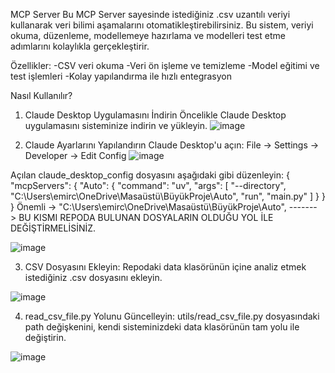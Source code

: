 MCP Server
Bu MCP Server sayesinde istediğiniz .csv uzantılı veriyi kullanarak veri bilimi aşamalarını otomatikleştirebilirsiniz.
Bu sistem, veriyi okuma, düzenleme, modellemeye hazırlama ve modelleri test etme adımlarını kolaylıkla gerçekleştirir.

Özellikler:
-CSV veri okuma
-Veri ön işleme ve temizleme
-Model eğitimi ve test işlemleri
-Kolay yapılandırma ile hızlı entegrasyon

Nasıl Kullanılır?
1. Claude Desktop Uygulamasını İndirin
Öncelikle Claude Desktop uygulamasını sisteminize indirin ve yükleyin.
![image](https://github.com/user-attachments/assets/fa226b7a-4989-47ab-a5da-88ac9356dfd7)

2. Claude Ayarlarını Yapılandırın
Claude Desktop'u açın:
File -> Settings -> Developer -> Edit Config
![image](https://github.com/user-attachments/assets/63397750-eace-48e2-aff0-63d041585afd)

Açılan claude_desktop_config dosyasını aşağıdaki gibi düzenleyin:
{
  "mcpServers": {
    "Auto": {
      "command": "uv",
      "args": [
        "--directory",
        "C:\\Users\\emirc\\OneDrive\\Masaüstü\\BüyükProje\\Auto", 
        "run",
        "main.py"
      ]
    }
  }
}
Önemli -> "C:\\Users\\emirc\\OneDrive\\Masaüstü\\BüyükProje\\Auto", -------> BU KISMI REPODA BULUNAN DOSYALARIN OLDUĞU YOL İLE DEĞİŞTİRMELİSİNİZ.

![image](https://github.com/user-attachments/assets/54ae316e-c811-4be2-acdd-a32c411cc6ad)

3. CSV Dosyasını Ekleyin:
Repodaki data klasörünün içine analiz etmek istediğiniz .csv dosyasını ekleyin.

![image](https://github.com/user-attachments/assets/16c27313-391f-4419-a278-ff6dafc9d22e)

4. read_csv_file.py Yolunu Güncelleyin:
utils/read_csv_file.py dosyasındaki path değişkenini, kendi sisteminizdeki data klasörünün tam yolu ile değiştirin.

![image](https://github.com/user-attachments/assets/f0f6c80d-1466-4d79-af21-6b99fcfb815c)





